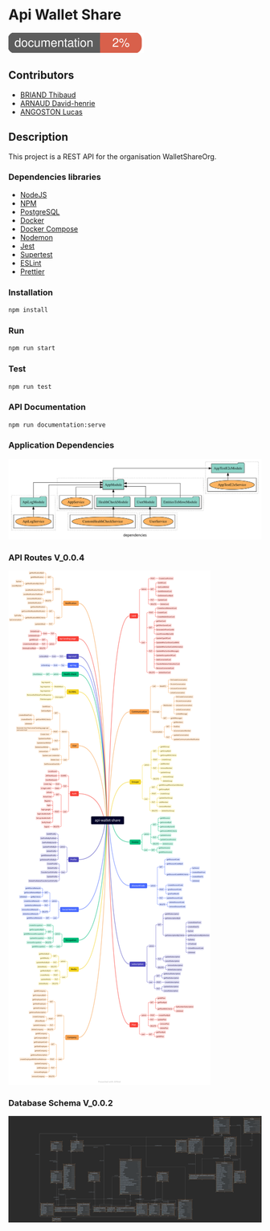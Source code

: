# Api Wallet Share
<img src="documentation/images/coverage-badge-documentation.svg" alt=''>

## Contributors
- [BRIAND Thibaud](https://github.com/ThibaudBr)
- [ARNAUD David-henrie](https://github.com/DH7789-dev)
- [ANGOSTON Lucas](https://github.com/lucasangoston)

## Description
This project is a REST API for the organisation WalletShareOrg.

### Dependencies libraries
- [NodeJS](https://nodejs.org/en/)
- [NPM](https://www.npmjs.com/)
- [PostgreSQL](https://www.postgresql.org/)
- [Docker](https://www.docker.com/)
- [Docker Compose](https://docs.docker.com/compose/)
- [Nodemon](https://nodemon.io/)
- [Jest](https://jestjs.io/)
- [Supertest](
https://www.npmjs.com/package/supertest)
- [ESLint](https://eslint.org/)
- [Prettier](https://prettier.io/)

### Installation

```bash
npm install
```

### Run

```bash
npm run start
```

### Test

```bash
npm run test
```

### API Documentation

```bash
npm run documentation:serve
```

### Application Dependencies
<img src="documentation/graph/dependencies.svg" alt=''>

### API Routes V_0.0.4
<img src="doc/api-waller-share-Map-1.png" alt=''>

### Database Schema V_0.0.2
<img src="doc/bdd_V_0.0.4.png" alt=''>
